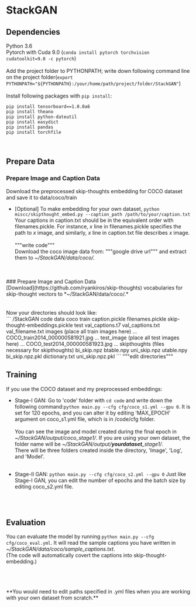 # StackGAN
## Dependencies<br>
Python 3.6<br>
Pytorch with Cuda 9.0 (```conda install pytorch torchvision cudatoolkit=9.0 -c pytorch```)<br><br>
Add the project folder to PYTHONPATH; write down following command line on the project folder(```export PYTHONPATH="${PYTHONPATH}:/your/home/path/project/folder/StackGAN"```)<br><br>
Install following packages with ```pip install```: 
```
pip install tensorboard==1.0.0a6
pip install theano
pip install python-dateutil
pip install easydict
pip install pandas
pip install torchfile
```
<br>

## Prepare Data
### Prepare Image and Caption Data<br>
Download the preprocessed skip-thoughts embedding for COCO dataset and save it to data/coco/train<br>
* [Optional] To make embedding for your own dataset, ```python miscc/skipthought_embed.py --caption_path /path/to/your/caption.txt``` <br>
Your captions in caption.txt should be in the equivalent order with filenames.pickle. For instance, *x* line in filenames.pickle specifies the path to *x* image, and similarly, *x* line in caption.txt file describes *x* image.<br><br>
"""write code"""<br>
Download the coco image data from: """google drive url""" and extract them to *~/StackGAN/data/coco/.*
<br>
<br>
### Prepare Image and Caption Data
<br> [Download](https://github.com/ryankiros/skip-thoughts) vocabularies for skip-thought vectors to *~/StackGAN/data/coco/.*
<br>
<br>
<br>
Now your directories should look like: <br>
```
/StackGAN
  code
  data
    coco
      train
        caption.pickle
        filenames.pickle
        skip-thought-embeddings.pickle
      test
        val_captions.t7
        val_captions.txt
        val_filename.txt
      images
        (place all train images here)
        ...
        COCO_train2014_000000581921.jpg
        ...
      test_image
        (place all test images here)
        ...
        COCO_test2014_000000581923.jpg
        ...
    skipthoughts
      (files necessary for skipthoughts)
      bi_skip.npz
      btable.npy
      uni_skip.npz
      utable.npy
      bi_skip.npz.pkl
      dictionary.txt
      uni_skip.npz.pkl
``` 
"""edit directories"""
<br>

## Training
If you use the COCO dataset and my preprocessed embeddings: <br>
* Stage-I GAN: Go to 'code' folder with ```cd code``` and write down the following command:```python main.py --cfg cfg/coco_s1.yml --gpu 0```. It is set for 120 epochs, and you can alter it by editing 'MAX_EPOCH' argument on coco_s1.yml file, which is in /code/cfg folder. <br><br>
You can see the image and model created during the final epoch in *~/StackGAN/output/coco_stage1/*. If you are using your own dataset, the folder name will be *~/StackGAN/output/**yourdataset**_stage1/*. <br>
There will be three folders created inside the directory, 'Image', 'Log', and 'Model'. <br> <br>

* Stage-II GAN: ```python main.py --cfg cfg/coco_s2.yml --gpu 0``` Just like Stage-I GAN, you can edit the number of epochs and the batch size by editing coco_s2.yml file.
<br>
<br>

## Evaluation
You can evaluate the model by running ```python main.py --cfg cfg/coco_eval.yml```.
It will read the sample captions you have written in *~/StackGAN/data/coco/sample_captions.txt*. <br>
(The code will automatically covert the captions into skip-thought-embedding.)

<br>
<br>
<br>
**You would need to edit paths specified in .yml files when you are working with your own dataset from scratch.**
